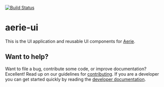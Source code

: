 [![Build Status](https://cae-jenkins2.jpl.nasa.gov/buildStatus/icon?job=MPSA/SEQ/normal_builds/aerie-ui/develop)](https://cae-jenkins2.jpl.nasa.gov/job/MPSA/job/SEQ/job/normal_builds/job/aerie-ui/job/develop)

# aerie-ui

This is the UI application and reusable UI components for [Aerie](https://github.jpl.nasa.gov/MPS/aerie).

## Want to help?

Want to file a bug, contribute some code, or improve documentation? Excellent! Read up on our
guidelines for [contributing][contributing]. If you are a developer you can get started quickly by reading the [developer documentation][dev-doc].

[contributing]: ./CONTRIBUTING.md
[dev-doc]: ./docs/DEVELOPER.md
